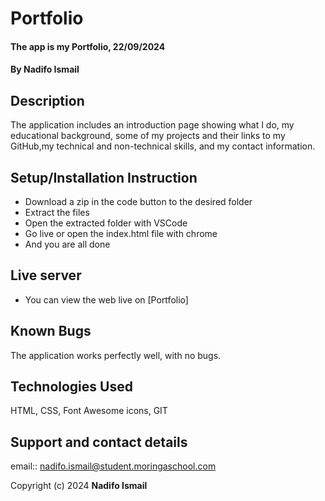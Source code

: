 # Portfolio
#### The app is my Portfolio, 22/09/2024
#### **By Nadifo Ismail**
## Description
The application includes an introduction page showing what I do, my educational background, some of my projects and their links to my GitHub,my technical and non-technical skills, and my contact information.

## Setup/Installation Instruction
* Download a zip in the code button to the desired folder
* Extract the files
* Open the extracted folder with VSCode
* Go live or open the index.html file with chrome
* And you are all done

## Live server
* You can view the web live on [Portfolio]

## Known Bugs
The application works perfectly well, with no bugs.

## Technologies Used
HTML, CSS, Font Awesome icons, GIT

## Support and contact details
email:: nadifo.ismail@student.moringaschool.com


Copyright (c) 2024 **Nadifo Ismail**
